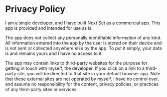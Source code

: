 # Privacy Policy

I am a single developer, and I have built Next Set as a commercial app. This app is provided and intended for use as is.

The app does not collect any personally identifiable information of any kind. All information entered into the app by the user is stored on their device and is not sent or collected anywhere else by the app. To put it simply, your data is and remains yours and I have no access to it.

The app may contain links to third-party websites for the purpose for getting in touch with myself, the developer. If you click on a link to a third-party site, you will be directed to that site in your default browser app. Note that these external sites are not operated by myself. I have no control over, and assume no responsibility for the content, privacy policies, or practices of any third-party sites or services.
